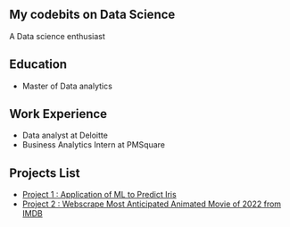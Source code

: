 ## My codebits on Data Science
A Data science enthusiast

## Education
- Master of Data analytics

## Work Experience
- Data analyst at Deloitte
- Business Analytics Intern at PMSquare

## Projects List

- [Project 1 : Application of ML to Predict Iris](https://github.com/SachiD123/MyPortfolio.github.io/blob/main/ApplicationofMLtoPredictIris.ipynb)
- [Project 2 : Webscrape Most Anticipated Animated Movie of 2022 from IMDB](https://github.com/SachiD123/MyPortfolio.github.io/blob/main/Webscraping_moviedata.ipynb)
